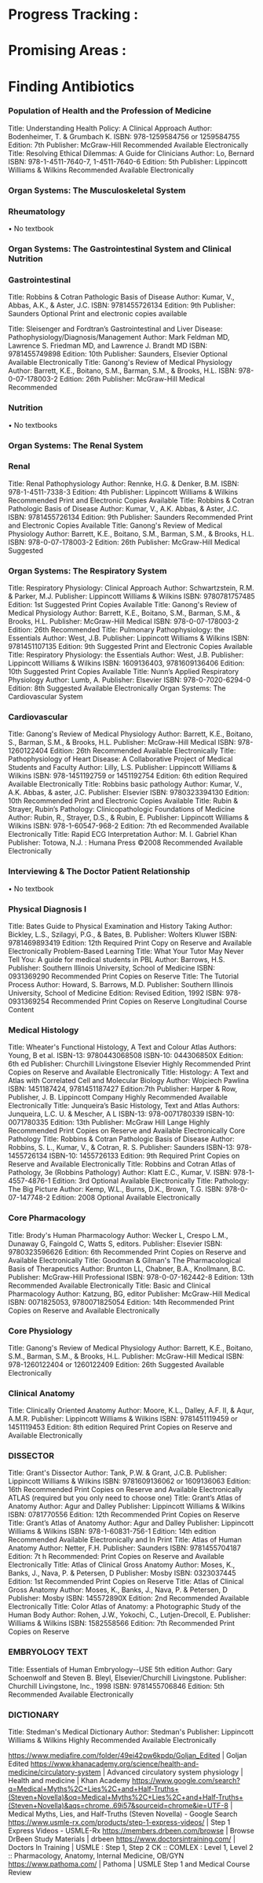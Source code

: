 # Progress Tracking :

# Promising Areas :

# Finding Antibiotics

### Population of Health and the Profession of Medicine

Title: Understanding Health Policy: A Clinical Approach
Author: Bodenheimer, T. & Grumbach K.
ISBN: 978-1259584756 or 1259584755
Edition: 7th
Publisher: McGraw-Hill
Recommended
Available Electronically
Title: Resolving Ethical Dilemmas: A Guide for Clinicians
Author: Lo, Bernard
ISBN: 978-1-4511-7640-7, 1-4511-7640-6
Edition: 5th
Publisher: Lippincott Williams & Wilkins
Recommended
Available Electronically

### Organ Systems: The Musculoskeletal System

### Rheumatology

• No textbook

### Organ Systems: The Gastrointestinal System and Clinical Nutrition

### Gastrointestinal

Title: Robbins & Cotran Pathologic Basis of Disease
Author: Kumar, V., Abbas, A.K., & Aster, J.C.
ISBN: 9781455726134
Edition: 9th
Publisher: Saunders
Optional
Print and electronic copies available

Title: Sleisenger and Fordtran’s Gastrointestinal and Liver Disease:
Pathophysiology/Diagnosis/Management
Author: Mark Feldman MD, Lawrence S. Friedman MD, and Lawrence J. Brandt MD
ISBN: 9781455749898
Edition: 10th
Publisher: Saunders, Elsevier
Optional
Available Electronically
Title: Ganong's Review of Medical Physiology
Author: Barrett, K.E., Boitano, S.M., Barman, S.M., & Brooks, H.L.
ISBN: 978-0-07-178003-2
Edition: 26th
Publisher: McGraw-Hill Medical
Recommended

### Nutrition

• No textbooks

### Organ Systems: The Renal System

### Renal

Title: Renal Pathophysiology
Author: Rennke, H.G. & Denker, B.M.
ISBN: 978-1-4511-7338-3
Edition: 4th
Publisher: Lippincott Williams & Wilkins
Recommended
Print and Electronic Copies Available
Title: Robbins & Cotran Pathologic Basis of Disease
Author: Kumar, V., A.K. Abbas, & Aster, J.C.
ISBN: 9781455726134
Edition: 9th
Publisher: Saunders
Recommended
Print and Electronic Copies Available
Title: Ganong's Review of Medical Physiology
Author: Barrett, K.E., Boitano, S.M., Barman, S.M., & Brooks, H.L.
ISBN: 978-0-07-178003-2
Edition: 26th
Publisher: McGraw-Hill Medical
Suggested

### Organ Systems: The Respiratory System

Title: Respiratory Physiology: Clinical Approach
Author: Schwartzstein, R.M. & Parker, M.J.
Publisher: Lippincott Williams & Wilkins
ISBN: 9780781757485
Edition: 1st
Suggested
Print Copies Available
Title: Ganong's Review of Medical Physiology
Author: Barrett, K.E., Boitano, S.M., Barman, S.M., & Brooks, H.L.
Publisher: McGraw-Hill Medical
ISBN: 978-0-07-178003-2
Edition: 26th
Recommended
Title: Pulmonary Pathophysiology: the Essentials
Author: West, J.B.
Publisher: Lippincott Williams & Wilkins
ISBN: 9781451107135
Edition: 9th
Suggested
Print and Electronic Copies Available
Title: Respiratory Physiology: the Essentials
Author: West, J.B.
Publisher: Lippincott Williams & Wilkins
ISBN: 1609136403, 9781609136406
Edition: 10th
Suggested
Print Copies Available
Title: Nunn’s Applied Respiratory Physiology
Author: Lumb, A.
Publisher: Elsevier
ISBN: 978-0-7020-6294-0
Edition: 8th
Suggested
Available Electronically
Organ Systems: The Cardiovascular System

### Cardiovascular

Title: Ganong's Review of Medical Physiology
Author: Barrett, K.E., Boitano, S., Barman, S.M., & Brooks, H.L.
Publisher: McGraw-Hill Medical
ISBN: 978-1260122404
Edition: 26th
Recommended
Available Electronically
Title: Pathophysiology of Heart Disease: A Collaborative Project of Medical Students
and Faculty
Author: Lilly, L.S.
Publisher: Lippincott Williams & Wilkins
ISBN: 978-1451192759 or 1451192754
Edition: 6th edition
Required
Available Electronically
Title: Robbins basic pathology
Author: Kumar, V., A.K. Abbas, & aster, J.C.
Publisher: Elsevier
ISBN: 9780323394130
Edition: 10th
Recommended
Print and Electronic Copies Available
Title: Rubin & Strayer, Rubin’s Pathology: Clinicopathologic Foundations of Medicine
Author: Rubin, R., Strayer, D.S., & Rubin, E.
Publisher: Lippincott Williams & Wilkins
ISBN: 978-1-60547-968-2
Edition: 7th ed
Recommended
Available Electronically
Title: Rapid ECG Interpretation
Author: M. I. Gabriel Khan
Publisher: Totowa, N.J. : Humana Press ©2008
Recommended
Available Electronically

### Interviewing & The Doctor Patient Relationship

• No textbook

### Physical Diagnosis I

Title: Bates Guide to Physical Examination and History Taking
Author: Bickley, L.S., Szilagyi, P.G., & Bates, B.
Publisher: Wolters Kluwer
ISBN: 9781469893419
Edition: 12th
Required
Print Copy on Reserve and Available Electronically
Problem-Based Learning
Title: What Your Tutor May Never Tell You: A guide for medical students in PBL
Author: Barrows, H.S.
Publisher: Southern Illinois University, School of Medicine
ISBN: 0931369290
Recommended
Print Copies on Reserve
Title: The Tutorial Process
Author: Howard, S. Barrows, M.D.
Publisher: Southern Illinois University, School of Medicine
Edition: Revised Edition, 1992
ISBN: 978-0931369254
Recommended
Print Copies on Reserve
Longitudinal Course Content

### Medical Histology

Title: Wheater's Functional Histology, A Text and Colour Atlas
Authors: Young, B et al.
ISBN-13: 9780443068508
ISBN-10: 044306850X
Edition: 6th ed
Publisher: Churchill Livingstone Elsevier
Highly Recommended
Print Copies on Reserve and Available Electronically
Title: Histology: A Text and Atlas with Correlated Cell and Molecular Biology
Author: Wojciech Pawlina
ISBN: 1451187424, 9781451187427
Edition:7th
Publisher: Harper & Row, Publisher, J. B. Lippincott Company
Highly Recommended
Available Electronically
Title: Junqueira’s Basic Histology, Text and Atlas
Authors: Junqueira, L.C. U. & Mescher, A L
ISBN-13: 978-0071780339
ISBN-10: 0071780335
Edition: 13th
Publisher: McGraw Hill Lange
Highly Recommended
Print Copies on Reserve and Available Electronically
Core Pathology
Title: Robbins & Cotran Pathologic Basis of Disease
Author: Robbins, S. L., Kumar, V., & Cotran, R. S.
Publisher: Saunders
ISBN-13: 978-1455726134
ISBN-10: 1455726133
Edition: 9th
Required
Print Copies on Reserve and Available Electronically
Title: Robbins and Cotran Atlas of Pathology, 3e (Robbins Pathology)
Author: Klatt E.C., Kumar, V.
ISBN: 978-1-4557-4876-1
Edition: 3rd
Optional
Available Electronically
Title: Pathology: The Big Picture
Author: Kemp, W.L., Burns, D.K., Brown, T.G.
ISBN: 978-0-07-147748-2
Edition: 2008
Optional
Available Electronically

### Core Pharmacology

Title: Brody's Human Pharmacology
Author: Wecker L, Crespo L.M., Dunaway G, Faingold C, Watts S, editors.
Publisher: Elsevier
ISBN: 9780323596626
Edition: 6th
Recommended
Print Copies on Reserve and Available Electronically
Title: Goodman & Gilman's The Pharmacological Basis of Therapeutics
Author: Brunton LL, Chabner, B.A., Knollmann, B.C.
Publisher: McGraw-Hill Professional
ISBN: 978-0-07-162442-8
Edition: 13th
Recommended
Available Electronically
Title: Basic and Clinical Pharmacology
Author: Katzung, BG, editor
Publisher: McGraw-Hill Medical
ISBN: 0071825053, 9780071825054
Edition: 14th
Recommended
Print Copies on Reserve and Available Electronically

### Core Physiology

Title: Ganong's Review of Medical Physiology
Author: Barrett, K.E., Boitano, S.M., Barman, S.M., & Brooks, H.L.
Publisher: McGraw-Hill Medical
ISBN: 978-1260122404 or 1260122409
Edition: 26th
Suggested
Available Electronically

### Clinical Anatomy

Title: Clinically Oriented Anatomy
Author: Moore, K.L., Dalley, A.F. II, & Aqur, A.M.R.
Publisher: Lippincott Williams & Wilkins
ISBN: 9781451119459 or 1451119453
Edition: 8th edition
Required
Print Copies on Reserve and Available Electronically

### DISSECTOR

Title: Grant's Dissector
Author: Tank, P.W. & Grant, J.C.B.
Publisher: Lippincott Williams & Wilkins
ISBN: 9781609136062 or 1609136063
Edition: 16th
Recommended
Print Copies on Reserve and Available Electronically
ATLAS (required but you only need to choose one)
Title: Grant’s Atlas of Anatomy
Author: Agur and Dalley
Publisher: Lippincott Williams & Wilkins
ISBN: 0781770556
Edition: 12th
Recommended
Print Copies on Reserve
Title: Grant’s Atlas of Anatomy
Author: Agur and Dalley
Publisher: Lippincott Williams & Wilkins
ISBN: 978-1-60831-756-1
Edition: 14th edition
Recommended
Available Electronically and In Print
Title: Atlas of Human Anatomy
Author: Netter, F.H.
Publisher: Saunders
ISBN: 9781455704187
Edition: 7t h
Recommended: Print Copies on Reserve and Available Electronically
Title: Atlas of Clinical Gross Anatomy
Author: Moses, K., Banks, J., Nava, P. & Petersen, D
Publisher: Mosby
ISBN: 0323037445
Edition: 1st
Recommended
Print Copies on Reserve
Title: Atlas of Clinical Gross Anatomy
Author: Moses, K., Banks, J., Nava, P. & Petersen, D
Publisher: Mosby
ISBN: 145572890X
Edition: 2nd
Recommended
Available Electronically
Title: Color Atlas of Anatomy: a Photographic Study of the Human Body
Author: Rohen, J.W., Yokochi, C., Lutjen-Drecoll, E.
Publisher: Williams & Wilkins
ISBN: 1582558566
Edition: 7th
Recommended
Print Copies on Reserve

### EMBRYOLOGY TEXT

Title: Essentials of Human Embryology--USE 5th edition
Author: Gary Schoenwolf and Steven B. Bleyl, Elsevier/Churchill Livingstone.
Publisher: Churchill Livingstone, Inc., 1998
ISBN: 9781455706846
Edition: 5th
Recommended
Available Electronically

### DICTIONARY

Title: Stedman's Medical Dictionary
Author: Stedman's
Publisher: Lippincott Williams & Wilkins
Highly Recommended
Available Electronically

https://www.mediafire.com/folder/49ei42pw6kpdp/Goljan_Edited | Goljan Edited
https://www.khanacademy.org/science/health-and-medicine/circulatory-system | Advanced circulatory system physiology | Health and medicine | Khan Academy
https://www.google.com/search?q=Medical+Myths%2C+Lies%2C+and+Half-Truths+(Steven+Novella)&oq=Medical+Myths%2C+Lies%2C+and+Half-Truths+(Steven+Novella)&aqs=chrome..69i57&sourceid=chrome&ie=UTF-8 | Medical Myths, Lies, and Half-Truths (Steven Novella) - Google Search
https://www.usmle-rx.com/products/step-1-express-videos/ | Step 1 Express Videos - USMLE-Rx
https://members.drbeen.com/browse | Browse DrBeen Study Materials | drbeen
https://www.doctorsintraining.com/ | Doctors In Training | USMLE : Step 1, Step 2 CK :: COMLEX : Level 1, Level 2 :: Pharmacology, Anatomy, Internal Medicine, OB/GYN
https://www.pathoma.com/ | Pathoma | USMLE Step 1 and Medical Course Review
